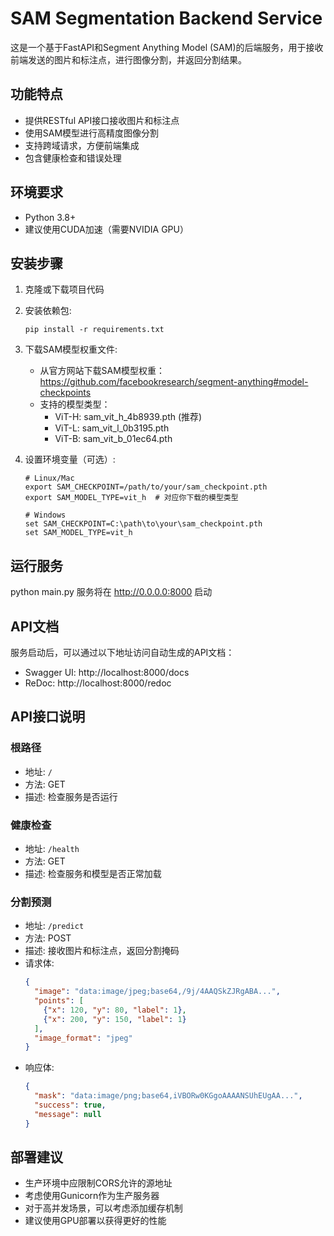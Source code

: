 # SAM Segmentation Backend Service

这是一个基于FastAPI和Segment Anything Model (SAM)的后端服务，用于接收前端发送的图片和标注点，进行图像分割，并返回分割结果。

## 功能特点

- 提供RESTful API接口接收图片和标注点
- 使用SAM模型进行高精度图像分割
- 支持跨域请求，方便前端集成
- 包含健康检查和错误处理

## 环境要求

- Python 3.8+
- 建议使用CUDA加速（需要NVIDIA GPU）

## 安装步骤

1. 克隆或下载项目代码

2. 安装依赖包:
   ```
   pip install -r requirements.txt
   ```

3. 下载SAM模型权重文件:
   - 从官方网站下载SAM模型权重：https://github.com/facebookresearch/segment-anything#model-checkpoints
   - 支持的模型类型：
     - ViT-H: sam_vit_h_4b8939.pth (推荐)
     - ViT-L: sam_vit_l_0b3195.pth
     - ViT-B: sam_vit_b_01ec64.pth

4. 设置环境变量（可选）:
   ```
   # Linux/Mac
   export SAM_CHECKPOINT=/path/to/your/sam_checkpoint.pth
   export SAM_MODEL_TYPE=vit_h  # 对应你下载的模型类型

   # Windows
   set SAM_CHECKPOINT=C:\path\to\your\sam_checkpoint.pth
   set SAM_MODEL_TYPE=vit_h
   ```

## 运行服务
python main.py
服务将在 http://0.0.0.0:8000 启动

## API文档

服务启动后，可以通过以下地址访问自动生成的API文档：
- Swagger UI: http://localhost:8000/docs
- ReDoc: http://localhost:8000/redoc

## API接口说明

### 根路径
- 地址: `/`
- 方法: GET
- 描述: 检查服务是否运行

### 健康检查
- 地址: `/health`
- 方法: GET
- 描述: 检查服务和模型是否正常加载

### 分割预测
- 地址: `/predict`
- 方法: POST
- 描述: 接收图片和标注点，返回分割掩码
- 请求体:
  ```json
  {
    "image": "data:image/jpeg;base64,/9j/4AAQSkZJRgABA...",
    "points": [
      {"x": 120, "y": 80, "label": 1},
      {"x": 200, "y": 150, "label": 1}
    ],
    "image_format": "jpeg"
  }
  ```
- 响应体:
  ```json
  {
    "mask": "data:image/png;base64,iVBORw0KGgoAAAANSUhEUgAA...",
    "success": true,
    "message": null
  }
  ```

## 部署建议

- 生产环境中应限制CORS允许的源地址
- 考虑使用Gunicorn作为生产服务器
- 对于高并发场景，可以考虑添加缓存机制
- 建议使用GPU部署以获得更好的性能